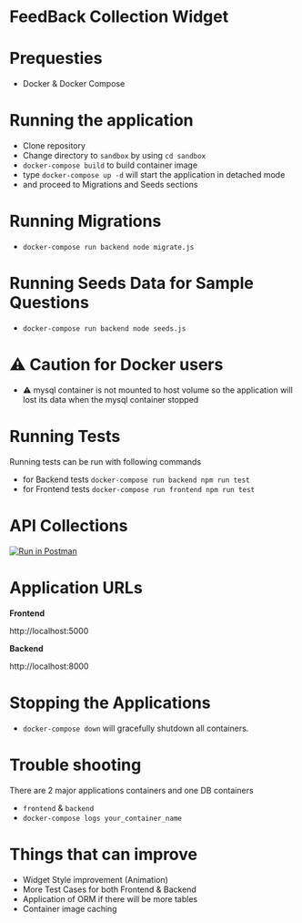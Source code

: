 # FeedBack Collection Widget

# Prequesties

- Docker & Docker Compose

# Running the application

- Clone repository
- Change directory to `sandbox` by using `cd sandbox`
- `docker-compose build` to build container image
- type `docker-compose up -d` will start the application in detached mode
- and proceed to Migrations and Seeds sections

# Running Migrations

- `docker-compose run backend node migrate.js`

# Running Seeds Data for Sample Questions

- `docker-compose run backend node seeds.js`

# :warning: Caution for Docker users

- :warning: mysql container is not mounted to host volume so the application will lost its data when the mysql container stopped

# Running Tests

Running tests can be run with following commands

- for Backend tests `docker-compose run backend npm run test`
- for Frontend tests `docker-compose run frontend npm run test`

# API Collections

[![Run in Postman](https://run.pstmn.io/button.svg)](https://app.getpostman.com/run-collection/4d5b196b129c2474fd30?action=collection%2Fimport)

# Application URLs

**Frontend**

http://localhost:5000

**Backend**

http://localhost:8000

# Stopping the Applications

- `docker-compose down` will gracefully shutdown all containers.

# Trouble shooting

There are 2 major applications containers and one DB containers

- `frontend` & `backend`
- `docker-compose logs your_container_name`

# Things that can improve

- Widget Style improvement (Animation)
- More Test Cases for both Frontend & Backend
- Application of ORM if there will be more tables
- Container image caching
